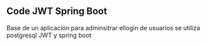 ## Code JWT Spring Boot

Base de un aplicación para adminsitrar ellogin de usuarios 
se utiliza postgresql JWT y spring boot
